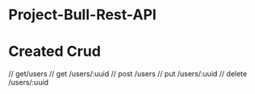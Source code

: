 # Project-Bull-Rest-API

# Created Crud
// get/users
// get /users/:uuid
// post /users
// put /users/:uuid
// delete /users/:uuid
